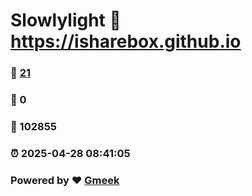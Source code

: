 # Slowlylight :link: https://isharebox.github.io 
### :page_facing_up: [21](https://isharebox.github.io/tag.html) 
### :speech_balloon: 0 
### :hibiscus: 102855 
### :alarm_clock: 2025-04-28 08:41:05 
### Powered by :heart: [Gmeek](https://github.com/Meekdai/Gmeek)
